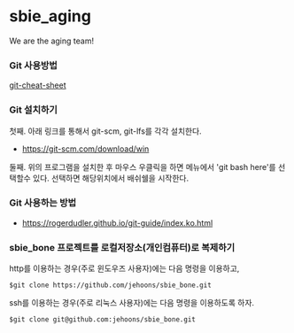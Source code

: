 # sbie_aging

We are the aging team!

### Git 사용방법 

[git-cheat-sheet](https://www.git-tower.com/blog/git-cheat-sheet/)

### Git 설치하기 

첫째. 아래 링크를 통해서 git-scm, git-lfs를 각각 설치한다. 
* https://git-scm.com/download/win

둘째. 위의 프로그램을 설치한 후 마우스 우클릭을 하면 메뉴에서 'git bash here'를 선택할수 있다. 선택하면 해당위치에서 배쉬쉘을 시작한다. 

### Git 사용하는 방법 

* https://rogerdudler.github.io/git-guide/index.ko.html

### sbie_bone 프로젝트를 로컬저장소(개인컴퓨터)로 복제하기 

http를 이용하는 경우(주로 윈도우즈 사용자)에는 다음 명령을 이용하고, 
```
$git clone https://github.com/jehoons/sbie_bone.git
```

ssh를 이용하는 경우(주로 리눅스 사용자)에는 다음 명령을 이용하도록 하자.
```
$git clone git@github.com:jehoons/sbie_bone.git
```
